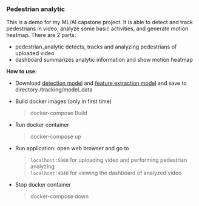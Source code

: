 ### Pedestrian analytic
This is a demo for my ML/AI capstone project. It is able to detect and track pedestrians in video, analyze some basic activities, and generate motion heatmap. There are 2 parts:

   * pedestrian_analytic detects, tracks and analyzing pedestrians of uploaded video
   * dashboard summarizes analytic information and show motion heatmap

**How to use:**

* Download [detection model](https://drive.google.com/file/d/1a-F8CpPmf6e5Pr3hDVWhV3KhfynphQiI/view?usp=sharing) and [feature extraction model](https://drive.google.com/file/d/1AviA59mV9wAAaI4btUL6VoCzFh89GtXS/view?usp=sharing) and save to directory /tracking/model_data
    
* Build docker images (only in first time)
  > docker-compose Build

* Run docker container
  > docker-compose up

* Run application: open web browser and go to
  > `localhost:5000` for uploading video and performing pedestrian analyzing\
  > `localhost:4040` for viewing the dashboard of analyzed video

* Stop docker container
  > docker-compose down
